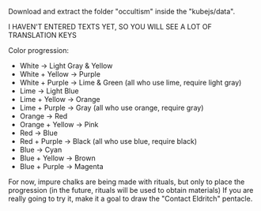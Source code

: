 Download and extract the folder "occultism" inside the "kubejs/data".


I HAVEN'T ENTERED TEXTS YET, SO YOU WILL SEE A LOT OF TRANSLATION KEYS

Color progression:
- White -> Light Gray & Yellow
- White + Yellow -> Purple
- White + Purple -> Lime & Green
(all who use lime, require light gray)
- Lime -> Light Blue
- Lime + Yellow -> Orange
- Lime + Purple -> Gray
(all who use orange, require gray)
- Orange -> Red
- Orange + Yellow -> Pink
- Red -> Blue
- Red + Purple -> Black
(all who use blue, require black)
- Blue -> Cyan
- Blue + Yellow -> Brown
- Blue + Purple -> Magenta

For now, impure chalks are being made with rituals, but only to place the progression (in the future, rituals will be used to obtain materials)
If you are really going to try it, make it a goal to draw the "Contact Eldritch" pentacle.
